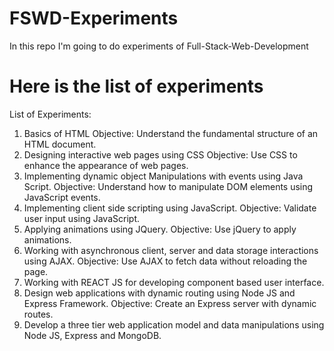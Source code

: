 # FSWD-Experiments
In this repo I'm going to do experiments of Full-Stack-Web-Development


# Here is the list of experiments
List of Experiments:
1. Basics of HTML
Objective:
Understand the fundamental structure of an HTML document.
2. Designing interactive web pages using CSS
Objective:
Use CSS to enhance the appearance of web pages.
3. Implementing dynamic object Manipulations with events using Java Script.
Objective:
Understand how to manipulate DOM elements using JavaScript events.
4. Implementing client side scripting using JavaScript.
Objective:
Validate user input using JavaScript.
5. Applying animations using JQuery.
Objective:
Use jQuery to apply animations.
6. Working with asynchronous client, server and data storage interactions using AJAX.
Objective:
Use AJAX to fetch data without reloading the page.
7. Working with REACT JS for developing component based user interface.
8. Design web applications with dynamic routing using Node JS and Express Framework.
Objective:
Create an Express server with dynamic routes.
9. Develop a three tier web application model and data manipulations using Node JS, Express and
MongoDB.